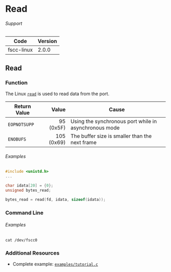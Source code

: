 # Read

###### Support
| Code | Version |
| ---- | ------- |
| fscc-linux | 2.0.0 |


## Read
### Function
The Linux [`read`](http://linux.die.net/man/3/read) is used to read data from the port.

| Return Value | Value | Cause |
| ------------ | -----:| ----- |
| `EOPNOTSUPP` | 95 (0x5F) | Using the synchronous port while in asynchronous mode |
| `ENOBUFS` | 105 (0x69) | The buffer size is smaller than the next frame |

###### Examples
```c
#include <unistd.h>
...

char idata[20] = {0};
unsigned bytes_read;

bytes_read = read(fd, idata, sizeof(idata));
```

### Command Line
###### Examples
```
cat /dev/fscc0
```


### Additional Resources
- Complete example: [`examples/tutorial.c`](../examples/tutorial.c)
